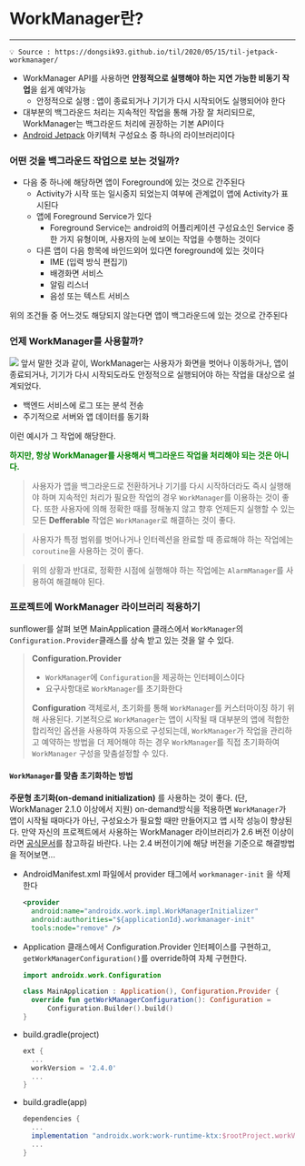 <!-- [Android] WorkManager 초기화하기 -->
<!-- Android  WorkManager androidx Configuration-->

# WorkManager란?
---
`💡 Source : https://dongsik93.github.io/til/2020/05/15/til-jetpack-workmanager/`
- WorkManager API를 사용하면 **안정적으로 실행해야 하는 지연 가능한 비동기 작업**을 쉽게 예약가능
  - 안정적으로 실행 : 앱이 종료되거나 기기가 다시 시작되어도 실행되어야 한다
- 대부분의 백그라운드 처리는 지속적인 작업을 통해 가장 잘 처리되므로, WorkManager는 백그라운드 처리에 권장하는 기본 API이다
- [Android Jetpack](https://developer.android.com/jetpack?hl=ko) 아키텍처 구성요소 중 하나의 라이브러리이다
### 어떤 것을 백그라운드 작업으로 보는 것일까?
- 다음 중 하나에 해당하면 앱이 Foreground에 있는 것으로 간주된다
  - Activity가 시작 또는 일시중지 되었는지 여부에 관계없이 앱에 Activity가 표시된다
  - 앱에 Foreground Service가 있다
    - Foreground Service는 android의 어플리케이션 구성요소인 Service 중 한 가지 유형이며, 사용자의 눈에 보이는 작업을 수행하는 것이다
  - 다른 앱이 다음 항목에 바인드외어 있다면 foreground에 있는 것이다
    - IME (입력 방식 편집기)
    - 배경화면 서비스
    - 알림 리스너
    - 음성 또는 텍스트 서비스

위의 조건들 중 어느것도 해당되지 않는다면 앱이 백그라운드에 있는 것으로 간주된다

### 언제 WorkManager를 사용할까?
![](https://dongsik93.github.io/img/in-post/workmanager/workmanager_1.png)
앞서 말한 것과 같이, 
WorkManager는 사용자가 화면을 벗어나 이동하거나, 앱이 종료되거나, 기기가 다시 시작되도라도 안정적으로 실행되어야 하는 작업을 대상으로 설계되었다.
- 백엔드 서비스에 로그 또는 분석 전송
- 주기적으로 서버와 앱 데이터를 동기화

이런 예시가 그 작업에 해당한다.

<p style="color:green; font-weight: bold">하지만, 항상 WorkManager를 사용해서 백그라운드 작업을 처리해야 되는 것은 아니다.</p>

>사용자가 앱을 백그라운드로 전환하거나 기기를 다시 시작하더라도 즉시 실행해야 하며 지속적인 처리가 필요한 작업의 경우 `WorkManager`를 이용하는 것이 좋다.
>또한 사용자에 의해 정확한 때를 정해놓지 않고 향후 언제든지 실행할 수 있는 모든 **Defferable** 작업은 `WorkManager`로 해결하는 것이 좋다.

>사용자가 특정 범위를 벗어나거나 인터렉션을 완료할 때 종료해야 하는 작업에는 `coroutine`을 사용하는 것이 좋다.

>위의 상황과 반대로, 정확한 시점에 실행해야 하는 작업에는 `AlarmManager`를 사용하여 해결해야 된다.

### 프로젝트에 WorkManager 라이브러리 적용하기
sunflower를 살펴 보면 MainApplication 클래스에서  `WorkManager`의 `Configuration.Provider`클래스를 상속 받고 있는 것을 알 수 있다.
>**Configuration.Provider**
>- `WorkManager`에 `Configuration`을 제공하는 인터페이스이다
>- 요구사항대로 `WorkManager`를 초기화한다
>
>**Configuration**
>객체로서, 초기화를 통해 `WorkManager`를 커스터마이징 하기 위해 사용된다.
>기본적으로 `WorkManager`는 앱이 시작될 때 대부분의 앱에 적합한 합리적인 옵션을 사용하여 자동으로 구성되는데, `WorkManager`가 작업을 관리하고 예약하는 방법을 더 제어해야 하는 경우 `WorkManager`를 직접 초기화하여 `WorkManager` 구성을 맞춤설정할 수 있다.

#### `WorkManager`를 맞춤 초기화하는 방법
**주문형 초기화(on-demand initialization)** 를 사용하는 것이 좋다. (단, WorkManager 2.1.0 이상에서 지원)
on-demand방식을 적용하면 `WorkManager`가 앱이 시작될 때마다가 아닌, 구성요소가 필요할 때만 만들어지고 앱 시작 성능이 향상된다.
만약 자신의 프로젝트에서 사용하는 WorkManager 라이브러리가 2.6 버전 이상이라면 [공식문서](https://developer.android.google.cn/topic/libraries/architecture/workmanager/advanced/custom-configuration#on-demand)를 참고하길 바란다. 나는 2.4 버전이기에 해당 버전을 기준으로 해결방법을 적어보면...
- AndroidManifest.xml 파일에서 provider 태그에서 `workmanager-init` 을 삭제한다
  ```xml
  <provider
    android:name="androidx.work.impl.WorkManagerInitializer"
    android:authorities="${applicationId}.workmanager-init"
    tools:node="remove" />
  ```
- Application 클래스에서 Configuration.Provider 인터페이스를 구현하고, `getWorkManagerConfiguration()`를 override하여 자체 구현한다.
  ```kotlin
  import androidx.work.Configuration

  class MainApplication : Application(), Configuration.Provider {
    override fun getWorkManagerConfiguration(): Configuration =
        Configuration.Builder().build()
  }
  ```
- build.gradle(project)
  ```gradle
  ext {
    ...
    workVersion = '2.4.0'
    ...
  }
  ```
- build.gradle(app)
  ```gradle
  dependencies {
    ...
    implementation "androidx.work:work-runtime-ktx:$rootProject.workVersion"
    ...
  }
  ```